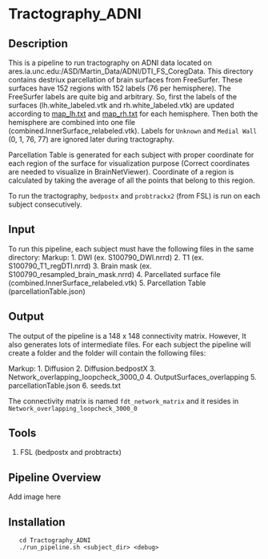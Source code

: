 # Tractography_ADNI

## Description
This is a pipeline to run tractography on ADNI data located on ares.ia.unc.edu:/ASD/Martin_Data/ADNI/DTI_FS_CoregData. This directory contains destriux parcellation of brain surfaces from FreeSurfer. These surfaces have 152 regions with 152 labels (76 per hemisphere). The FreeSurfer labels are quite big and arbitrary. So, first the labels of the surfaces (lh.white_labeled.vtk and rh.white_labeled.vtk) are updated according to [map_lh.txt](EditLabel/map_lh.txt) and [map_rh.txt](EditLabel/map_rh.txt) for each hemisphere. Then both the hemisphere are combined into one file (combined.InnerSurface_relabeled.vtk). Labels for ```Unknown``` and ```Medial Wall``` (0, 1, 76, 77) are ignored later during tractography. 

Parcellation Table is generated for each subject with proper coordinate for each region of the surface for visualization purpose (Correct coordinates are needed to visualize in BrainNetViewer). Coordinate of a region is calculated by taking the average of all the points that belong to this region.

To run the tractography, ```bedpostx``` and ```probtrackx2``` (from FSL) is run on each subject consecutively.

## Input
To run this pipeline, each subject must have the following files in the same directory:
Markup:  1. DWI (ex. S100790_DWI.nrrd)
         2. T1 (ex. S100790_T1_regDTI.nrrd)
         3. Brain mask (ex. S100790_resampled_brain_mask.nrrd)
         4. Parcellated surface file (combined.InnerSurface_relabeled.vtk)
         5. Parcellation Table (parcellationTable.json)
         
## Output
The output of the pipeline is a 148 x 148 connectivity matrix. However, It also generates lots of intermediate files. For each subject the pipeline will create a folder and the folder will contain the following files:

Markup: 1. Diffusion
        2. Diffusion.bedpostX
        3. Network_overlapping_loopcheck_3000_0
        4. OutputSurfaces_overlapping
        5. parcellationTable.json
        6. seeds.txt

The connectivity matrix is named ```fdt_network_matrix``` and it resides in ```Network_overlapping_loopcheck_3000_0```

## Tools
1. FSL (bedpostx and probtractx)

## Pipeline Overview
Add image here

## Installation

```git clone https://github.com/mturja-vf-ic-bd/Tractography_ADNI.git
   cd Tractography_ADNI
   ./run_pipeline.sh <subject_dir> <debug>
```
